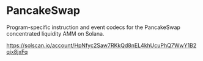 # PancakeSwap

Program-specific instruction and event codecs for the PancakeSwap concentrated liquidity AMM on Solana.

<https://solscan.io/account/HpNfyc2Saw7RKkQd8nEL4khUcuPhQ7WwY1B2qjx8jxFq>
